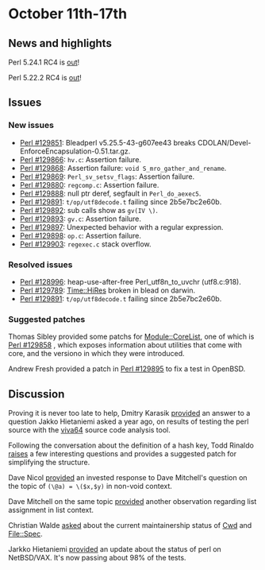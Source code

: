 # October 11th-17th

## News and highlights

Perl 5.24.1 RC4 is
[out](http://nntp.perl.org/group/perl.perl5.porters/240224)!

Perl 5.22.2 RC4 is
[out](http://nntp.perl.org/group/perl.perl5.porters/240223)!

## Issues

### New issues

* [Perl #129851](http://rt.perl.org/Ticket/Display.html?id=129851):
  Bleadperl v5\.25\.5\-43\-g607ee43 breaks
  CDOLAN/Devel\-EnforceEncapsulation\-0\.51\.tar\.gz.
* [Perl #129866](http://rt.perl.org/Ticket/Display.html?id=129866):
  `hv.c`: Assertion failure.
* [Perl #129868](http://rt.perl.org/Ticket/Display.html?id=129868):
  Assertion failure: `void S_mro_gather_and_rename`.
* [Perl #129869](http://rt.perl.org/Ticket/Display.html?id=129869):
  `Perl_sv_setsv_flags`: Assertion failure.
* [Perl #129880](http://rt.perl.org/Ticket/Display.html?id=129880):
  `regcomp.c`: Assertion failure.
* [Perl #129888](http://rt.perl.org/Ticket/Display.html?id=129888):
  null ptr deref, segfault in `Perl_do_aexec5`.
* [Perl #129891](http://rt.perl.org/Ticket/Display.html?id=129891):
  `t/op/utf8decode.t` failing since 2b5e7bc2e60b.
* [Perl #129892](http://rt.perl.org/Ticket/Display.html?id=129892): sub
  calls show as `gv(IV \)`.
* [Perl #129893](http://rt.perl.org/Ticket/Display.html?id=129893):
  `gv.c`: Assertion failure.
* [Perl #129897](http://rt.perl.org/Ticket/Display.html?id=129897):
  Unexpected behavior with a regular expression.
* [Perl #129898](http://rt.perl.org/Ticket/Display.html?id=129898):
  `op.c`: Assertion failure.
* [Perl #129903](http://rt.perl.org/Ticket/Display.html?id=129903):
  `regexec.c` stack overflow.

### Resolved issues

* [Perl #128996](http://rt.perl.org/Ticket/Display.html?id=128996):
  heap\-use\-after\-free Perl\_utf8n\_to\_uvchr \(utf8\.c:918\).
* [Perl #129789](http://rt.perl.org/Ticket/Display.html?id=129789):
  [Time::HiRes](http://metacpan.org/pod/Time::HiRes) broken in blead
  on darwin.
* [Perl #129891](http://rt.perl.org/Ticket/Display.html?id=129891):
  `t/op/utf8decode.t` failing since 2b5e7bc2e60b.

### Suggested patches

Thomas Sibley provided some patchs for
[Module::CoreList](http://metacpan.org/pod/Module::CoreList), one of
which is
[Perl #129858](http://rt.perl.org/Ticket/Display.html?id=129858)
, which exposes information about utilities that come with core, and
the versiono in which they were introduced.

Andrew Fresh provided a patch in
[Perl #129895](http://rt.perl.org/Ticket/Display.html?id=129895)
to fix a test in OpenBSD.

## Discussion

Proving it is never too late to help, Dmitry Karasik
[provided](http://nntp.perl.org/group/perl.perl5.porters/240238)
an answer to a question Jakko Hietaniemi asked a year ago, on results
of testing the perl source with the
[viva64](http://www.viva64.com/en/pvs-studio/) source code analysis
tool.

Following the conversation about the definition of a hash key, Todd
Rinaldo [raises](http://nntp.perl.org/group/perl.perl5.porters/240246)
a few interesting questions and provides a suggested patch for
simplifying the structure.

Dave Nicol
[provided](http://nntp.perl.org/group/perl.perl5.porters/240189)
an invested response to Dave Mitchell's question on the topic of `(\@a)
= \($x,$y)` in non-void context.

Dave Mitchell on the same topic
[provided](http://nntp.perl.org/group/perl.perl5.porters/240295)
another observation regarding list assignment in list context.

Christian Walde
[asked](http://nntp.perl.org/group/perl.perl5.porters/240280)
about the current maintainership status of
[Cwd](http://metacpan.org/pod/Cwd)
and [File::Spec](http://metacpan.org/pod/File::Spec).

Jarkko Hietaniemi
[provided](http://nntp.perl.org/group/perl.perl5.porters/240278)
an update about the status of perl on NetBSD/VAX. It's now passing
about 98% of the tests.
